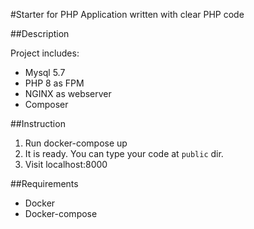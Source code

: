 #Starter for PHP Application written with clear PHP code

##Description

Project includes:

- Mysql 5.7
- PHP 8 as FPM
- NGINX as webserver
- Composer

##Instruction

1. Run docker-compose up
2. It is ready. You can type your code at `public` dir.
3. Visit localhost:8000

##Requirements

- Docker
- Docker-compose
